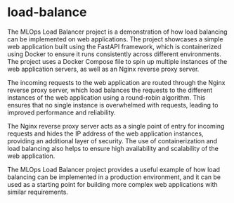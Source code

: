 # load-balance

The MLOps Load Balancer project is a demonstration of how load balancing can be implemented on web applications. The project showcases a simple web application built using the FastAPI framework, which is containerized using Docker to ensure it runs consistently across different environments. The project uses a Docker Compose file to spin up multiple instances of the web application servers, as well as an Nginx reverse proxy server.

The incoming requests to the web application are routed through the Nginx reverse proxy server, which load balances the requests to the different instances of the web application using a round-robin algorithm. This ensures that no single instance is overwhelmed with requests, leading to improved performance and reliability.

The Nginx reverse proxy server acts as a single point of entry for incoming requests and hides the IP address of the web application instances, providing an additional layer of security. The use of containerization and load balancing also helps to ensure high availability and scalability of the web application.

The MLOps Load Balancer project provides a useful example of how load balancing can be implemented in a production environment, and it can be used as a starting point for building more complex web applications with similar requirements.
